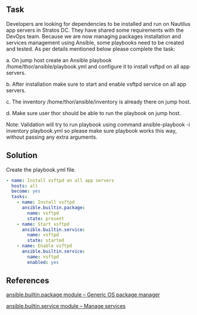 ## Task
Developers are looking for dependencies to be installed and run on Nautilus app servers in Stratos DC. They have shared some requirements with the DevOps team. Because we are now managing packages installation and services management using Ansible, some playbooks need to be created and tested. As per details mentioned below please complete the task:

a. On jump host create an Ansible playbook /home/thor/ansible/playbook.yml and configure it to install vsftpd on all app servers.

b. After installation make sure to start and enable vsftpd service on all app servers.

c. The inventory /home/thor/ansible/inventory is already there on jump host.

d. Make sure user thor should be able to run the playbook on jump host.

Note: Validation will try to run playbook using command ansible-playbook -i inventory playbook.yml so please make sure playbook works this way, without passing any extra arguments.
## Solution

Create the playbook.yml file.

```yml
- name: Install vsftpd on all app servers
  hosts: all
  become: yes
  tasks:
    - name: Install vsftpd
      ansible.builtin.package:
        name: vsftpd
        state: present
    - name: Start vsftpd
      ansible.builtin.service:
        name: vsftpd
        state: started
    - name: Enable vsftpd
      ansible.builtin.service:
        name: vsftpd
        enabled: yes
```

## References

[ansible.builtin.package module – Generic OS package manager](https://docs.ansible.com/ansible/latest/collections/ansible/builtin/package_module.html)

[ansible.builtin.service module – Manage services](https://docs.ansible.com/ansible/latest/collections/ansible/builtin/service_module.html)
